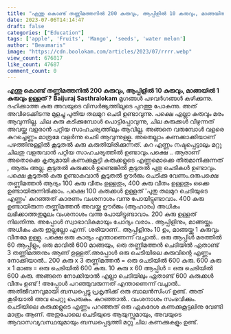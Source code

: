 ```yaml
---
title: "എന്തു കൊണ്ട് തണ്ണിമത്തനിൽ 200 കുരുവും, ആപ്പിളിൽ 10 കുരുവും, മാങ്ങയിൽ 1 കുരുവും ഉള്ളത് ?"
date: 2023-07-06T14:14:47
draft: false
categories: ["Education"]
tags: ['apple', 'Fruits', 'Mango', 'seeds', 'water melon']
author: "Beaumaris"
image: "https://cdn.boolokam.com/articles/2023/07/rrrr.webp"
view_count: 676817
like_count: 47687
comment_count: 0
---
```


**എന്തു കൊണ്ട് തണ്ണിമത്തനിൽ 200 കുരുവും, ആപ്പിളിൽ 10 കുരുവും, മാങ്ങയിൽ 1 കുരുവും ഉള്ളത് ?** **Baijuraj Sasthralokam** മൃഗങ്ങൾ പഴവർഗങ്ങൾ കഴിക്കുന്നു. ദഹിക്കാത്ത കുരു അവയുടെ വിസർജ്യത്തിലൂടെ പുറത്തു പോകുന്നു. അത് അവിടെക്കിടന്നു മുളച്ചു പുതിയ തലമുറ ചെടി ഉണ്ടാവുന്നു. പക്ഷെ എല്ലാ കുരുവും മരം ആവുന്നില്ല. ചില കുരു കടിക്കുമ്പോൾ പൊട്ടിപ്പോവുന്നു, ചില കുരുക്കൾ വീഴുന്നത് അവയ്ക്കു വളരാൻ പറ്റിയ സാഹചര്യത്തിലും ആവില്ല. അങ്ങനെ വരുമ്പോൾ വളരെ കുറച്ചെണ്ണം മാത്രമേ വളർന്നു ചെടി ആവുന്നുള്ളൂ. അതെല്ലാം കണക്കാക്കിയാണ് പഴത്തിനുള്ളിൽ കൂടുതൽ കുരു കരുതിയിരിക്കുന്നത്. കുറ എണ്ണം നഷ്ടപ്പെട്ടാലും മറ്റു ചിലതു വളരുവാൻ പറ്റിയ സാഹചര്യത്തിൽ ഉണ്ടാവും.പക്ഷെ .. ആരാണ് അതൊക്കെ കൃത്യമായി കണക്കുകൂട്ടി കുരുക്കളുടെ എണ്ണമൊക്കെ തീരുമാനിക്കുന്നത് , ആരും അല്ല. കൂടുതൽ കുരുക്കൾ ഉണ്ടെങ്കിൽ കൂടുതൽ പുതു ചെടികൾ ഉണ്ടാവും. പക്ഷെ കൂടുതൽ കുരു ഉണ്ടാകുവാൻ കൂടുതൽ ഊർജം ചെടിക്കു വേണം.ഒരുപക്ഷെ തണ്ണിമത്തൻ ആദ്യം 100 കുരു വീതം ഉള്ളതും, 400 കുരു വീതം ഉള്ളതും ഒക്കെ ഉണ്ടായിരുന്നിരിക്കാം. പക്ഷെ 100 കുരുക്കൾ ഉള്ളത് 'പുതു തലമുറ ചെടിയുടെ എണ്ണം' കുറഞ്ഞത് കാരണം വംശനാശം വന്നു പോയിട്ടുണ്ടാവാം. 400 കുരു ഉണ്ടായിരുന്ന തണ്ണിമത്തൻ അവയ്ക്കു ഊർജം (ആഹാരം) അധികം ലഭിക്കാത്തതുമൂലം വംശനാശം വന്നു പോയിട്ടുണ്ടാവാം. 200 കുരു ഉള്ളത് നിലനിന്നു. [](https://cdn.boolokam.com/articles/2023/07/rrrr.webp)അപ്പോൾ സ്വാഭാവികമായും ചോദ്യം വരാം.. ആപ്പിളിനും, മാങ്ങയ്ക്കും അധികം കുരു ഇല്ലല്ലോ എന്ന്. ശരിയാണ്.. ആപ്പിളിനും 10 ഉം, മാങ്ങയ്ക്കു 1 കുരുവും വീതമേ ഉള്ളൂ. പക്ഷെ ഒരു കാര്യം എന്താണെന്ന് വച്ചാൽ.. ഒരു ആപ്പിൾ മരത്തിൽ 60 ആപ്പിളും, ഒരു മാവിൽ 600 മാങ്ങയും, ഒരു തണ്ണിമത്തൻ ചെടിയിൽ ഏതാണ്ട് 3 തണ്ണിമത്തനും ആണ് ഉള്ളത്.അപ്പോൾ ഒരു ചെടിയിലെ കുരുവിന്റെ എണ്ണം നോക്കിയാൽ.. 200 കുരു x 3 തണ്ണിമത്തൻ = ഒരു ചെടിയിൽ 600 കുരു. 600 കുരു x 1 മാങ്ങ = ഒരു ചെടിയിൽ 600 കുരു. 10 കുരു x 60 ആപ്പിൾ = ഒരു ചെടിയിൽ 600 കുരു. അങ്ങനെ നോക്കിയാൽ എല്ലാ ചെടിയിലും ഏതാണ്ട് 600 കുരുക്കൾ വീതം ഉണ്ട് ! അപ്പോൾ പറഞ്ഞുവരുന്നത് എന്താണെന്ന് വച്ചാൽ.. അതിജീവനവുമായി ബന്ധപ്പെട്ടു പ്രകൃതിക്ക് ഒരു ബാലൻസിംഗ് ഉണ്ട്. അത് കൂടിയാൽ അവ പെറ്റു പെരുകും. കുറഞ്ഞാൽ.. വംശനാശം സംഭവിക്കും. ചെടിയിലെ കുരുക്കളുടെ എണ്ണം പറഞ്ഞത് ഒരു ഏകദേശ കണക്കുകൂട്ടലിനു വേണ്ടി മാത്രം ആണ്. അതുപോലെ ചെടിയുടെ ആയുസ്സുമായും, അവയുടെ ആവാസവ്യവസ്ഥയുമായും ബന്ധപ്പെടുത്തി മറ്റു ചില കണക്കുകളും ഉണ്ട്.
